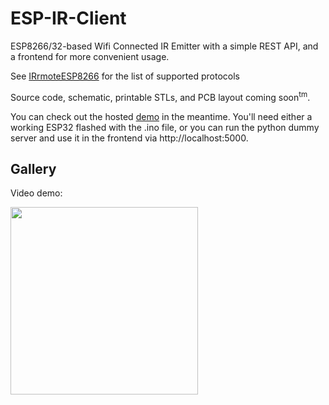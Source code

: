 # ESP-IR-Client
ESP8266/32-based Wifi Connected IR Emitter with a simple REST API, and a frontend for more convenient usage.

See [IRrmoteESP8266](https://github.com/crankyoldgit/IRremoteESP8266/blob/master/SupportedProtocols.md) for the list of supported protocols

Source code, schematic, printable STLs, and PCB layout coming soon<sup>tm</sup>.

You can check out the hosted [demo](http://elon-f.github.io/) in the meantime. You'll need either a working ESP32 flashed with the .ino file, or you can run the python dummy server and use it in the frontend via http://localhost:5000.

## Gallery

Video demo:

<div align="left">
      <a href="https://youtu.be/ckvIfMO3f9M">
         <img src="https://img.youtube.com/vi/ckvIfMO3f9M/0.jpg" style="width:300px;">
      </a>
</div>
